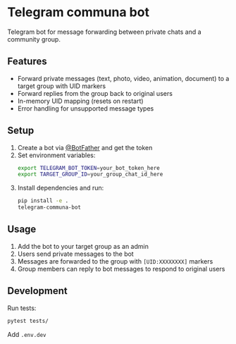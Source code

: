 # Telegram communa bot

Telegram bot for message forwarding between private chats and a community group.

## Features

- Forward private messages (text, photo, video, animation, document) to a target group with UID markers
- Forward replies from the group back to original users
- In-memory UID mapping (resets on restart)
- Error handling for unsupported message types

## Setup

1. Create a bot via [@BotFather](https://t.me/botfather) and get the token
2. Set environment variables:
   ```bash
   export TELEGRAM_BOT_TOKEN=your_bot_token_here
   export TARGET_GROUP_ID=your_group_chat_id_here
   ```
3. Install dependencies and run:
   ```bash
   pip install -e .
   telegram-communa-bot
   ```

## Usage

1. Add the bot to your target group as an admin
2. Users send private messages to the bot
3. Messages are forwarded to the group with `[UID:XXXXXXXX]` markers
4. Group members can reply to bot messages to respond to original users

## Development

Run tests:
```bash
pytest tests/
```

Add `.env.dev`

